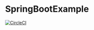 # SpringBootExample
[![CircleCI](https://circleci.com/gh/Chava/SpringBootExample/tree/master.svg?style=svg)](https://circleci.com/gh/Chava/SpringBootExample/tree/master)

